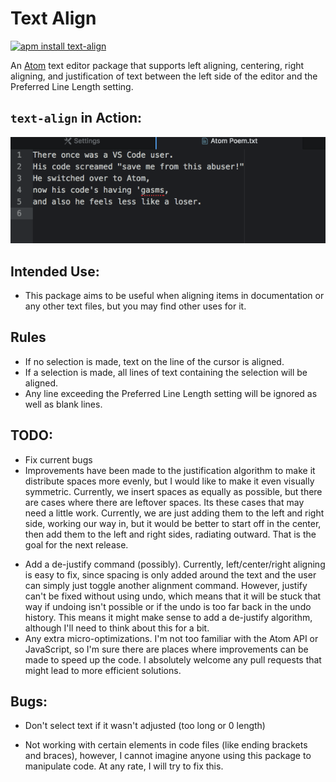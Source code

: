 # Text Align

[![apm install text-align](https://apm-badges.herokuapp.com/apm/text-align.svg)](https://atom.io/packages/text-align)

An [Atom](https://atom.io) text editor package that supports left aligning,
centering, right aligning, and justification of text between the left side of
the editor and the Preferred Line Length setting.

## `text-align` in Action:

![Action](./misc/text-align.gif)

## Intended Use:

* This package aims to be useful when aligning items in documentation or
  any other text files, but you may find other uses for it.

## Rules

* If no selection is made, text on the line of the cursor is aligned.  
* If a selection is made, all lines of text containing the selection
  will be aligned.
* Any line exceeding the Preferred Line Length setting will be ignored as well
  as blank lines.

## TODO:

- Fix current bugs
- Improvements have been made to the justification algorithm to make it
  distribute spaces more evenly, but I would like to make it even visually
  symmetric.  Currently, we insert spaces as equally as possible, but there are
  cases where there are leftover spaces.  Its these cases that may need a little
  work.  Currently, we are just adding them to the left and right side, working
  our way in, but it would be better to start off in the center, then add them
  to the left and right sides, radiating outward.  That is the goal for the next
  release.
* Add a de-justify command (possibly).  Currently, left/center/right aligning
  is easy to fix, since spacing is only added around the text and the user can
  simply just toggle another alignment command.  However, justify can't be fixed
  without using undo, which means that it will be stuck that way if undoing
  isn't possible or if the undo is too far back in the undo history.  This means
  it might make sense to add a de-justify algorithm, although I'll need to think
  about this for a bit.
* Any extra micro-optimizations.  I'm not too familiar with the Atom API or
  JavaScript, so I'm sure there are places where improvements can be made to
  speed up the code.  I absolutely welcome any pull requests that might lead to
  more efficient solutions.

## Bugs:

- Don't select text if it wasn't adjusted (too long or 0 length)
* Not working with certain elements in code files (like ending brackets and
  braces), however, I cannot imagine anyone using this package to manipulate
  code.  At any rate, I will try to fix this.
